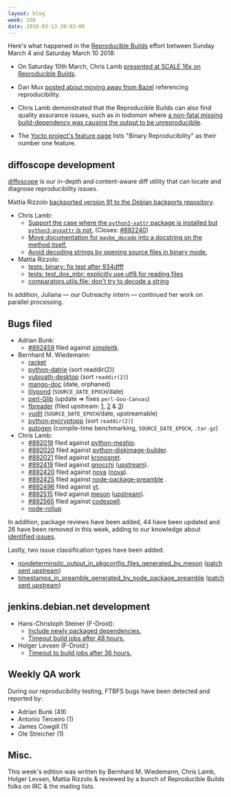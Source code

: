 ```yaml
---
layout: blog
week: 150
date: 2018-03-13 20:03:06
---
```


Here's what happened in the [Reproducible Builds](https://reproducible-builds.org) effort between Sunday March 4 and Saturday March 10 2018:

 * On Saturday 10th March, Chris Lamb [presented at SCALE 16x on Reproducible Builds](https://www.socallinuxexpo.org/scale/16x/presentations/you-think-youre-not-target-tale-three-developers).

 * Dan Mux [posted about moving away from Bazel](http://danmux.com/posts/bazel_fawlty/) referencing reproducibility.

 * Chris Lamb demonstrated that the Reproducible Builds can also find quality assurance issues, such as in *todoman* where [a non-fatal missing build-dependency was causing the output to be unreproducibile](https://bugs.debian.org/892381).

 * The [Yocto project's feature page](https://www.yoctoproject.org/software-overview/features/) lists "Binary Reproducibility" as their number one feature.

diffoscope development
----------------------

[diffoscope](https://diffoscope.org/) is our in-depth and content-aware diff utility that can locate and diagnose reproducibility issues.

Mattia Rizzolo [backported version 91 to the Debian backports repository](https://tracker.debian.org/news/938307).

- Chris Lamb:
    - [Support the case where the `python3-xattr` package is installed but `python3-pyxattr` is not.](https://anonscm.debian.org/git/reproducible/diffoscope.git/commit/?id=ec51d78) (Closes: <a href="https://bugs.debian.org/892240">#892240</a>)
    - [Move documentation for `maybe_decode` into a docstring on the method itself.](https://anonscm.debian.org/git/reproducible/diffoscope.git/commit/?id=dd767cc)
    - [Avoid decoding strings by opening source files in binary mode.](https://anonscm.debian.org/git/reproducible/diffoscope.git/commit/?id=ea5dc2c)
- Mattia Rizzolo:
    - [tests: binary: fix test after 934dfff](https://anonscm.debian.org/git/reproducible/diffoscope.git/commit/?id=014908f)
    - [tests: test\_dos\_mbr: explicitly use utf8 for reading files](https://anonscm.debian.org/git/reproducible/diffoscope.git/commit/?id=aca61db)
    - [comparators.utils.file: don't try to decode a string](https://anonscm.debian.org/git/reproducible/diffoscope.git/commit/?id=934dfff)

In addition, Juliana — our Outreachy intern — continued her work on parallel processing.


Bugs filed
----------

* Adrian Bunk:
    * <a href="https://bugs.debian.org/892459">#892459</a> filed against <a href="https://tracker.debian.org/pkg/simpleitk">simpleitk</a>.
* Bernhard M. Wiedemann:
    * [racket](https://github.com/racket/racket/issues/1979)
    * [python-datrie](https://github.com/pytries/datrie/pull/49) (sort readdir(2))
    * [yubioath-desktop](https://github.com/Yubico/yubioath-desktop/pull/278) (sort `readdir(2)`)
    * [mango-doc](https://github.com/ericlagergren/mango-doc/pull/3) (date, orphaned)
    * [lilypond](https://codereview.appspot.com/337650043) (`SOURCE_DATE_EPOCH`/date)
    * [perl-Glib](https://build.opensuse.org/request/show/583122) (update => fixes `perl-Goo-Canvas`)
    * [fbreader](https://build.opensuse.org/request/show/583885) (filed upstream: [1](https://github.com/geometer/FBReader/pull/295), [2](https://github.com/gordeevso/FBReader/pull/58) & [3](https://github.com/sabrinamusatian/FBReader/pull/6))
    * [yudit](https://build.opensuse.org/request/show/584464) (`SOURCE_DATE_EPOCH`/date, upstreamable)
    * [python-pycryptopp](https://build.opensuse.org/request/show/584808) (sort `readdir(2)`)
    * [autogen](https://build.opensuse.org/request/show/585128) (compile-time benchmarking, `SOURCE_DATE_EPOCH`, `.tar.gz`)
* Chris Lamb:
    * <a href="https://bugs.debian.org/892019">#892019</a> filed against <a href="https://tracker.debian.org/pkg/python-meshio">python-meshio</a>.
    * <a href="https://bugs.debian.org/892020">#892020</a> filed against <a href="https://tracker.debian.org/pkg/python-diskimage-builder">python-diskimage-builder</a>.
    * <a href="https://bugs.debian.org/892021">#892021</a> filed against <a href="https://tracker.debian.org/pkg/kronosnet">kronosnet</a>.
    * <a href="https://bugs.debian.org/892419">#892419</a> filed against <a href="https://tracker.debian.org/pkg/gnocchi">gnocchi</a> ([upstream](https://github.com/gnocchixyz/gnocchi/pull/803)).
    * <a href="https://bugs.debian.org/892420">#892420</a> filed against <a href="https://tracker.debian.org/pkg/nova">nova</a> ([nova](https://review.openstack.org/#/c/551269/)).
    * <a href="https://bugs.debian.org/892425">#892425</a> filed against <a href="https://tracker.debian.org/pkg/node-package-preamble">node-package-preamble</a> .
    * <a href="https://bugs.debian.org/892496">#892496</a> filed against <a href="https://tracker.debian.org/pkg/yt">yt</a>.
    * <a href="https://bugs.debian.org/892515">#892515</a> filed against <a href="https://tracker.debian.org/pkg/meson">meson</a> ([upstream](https://github.com/mesonbuild/meson/pull/3211)).
    * <a href="https://bugs.debian.org/892565">#892565</a> filed against <a href="https://tracker.debian.org/pkg/codespell">codespell</a>.
    * [node-rollup](https://github.com/rollup/rollup/pull/2024#event-1503379407)


In addition, package reviews have been added, 44 have been updated and 26 have been removed in this week, adding to our knowledge about [identified issues](https://tests.reproducible-builds.org/debian/index_issues.html).

Lastly, two issue classification types have been added:

* [nondeterminstic\_output\_in\_pkgconfig\_files\_generated\_by\_meson](https://anonscm.debian.org/git/reproducible/notes.git/commit/?id=241b83ee) ([patch sent upstream](https://github.com/mesonbuild/meson/pull/3211))
* [timestamps\_in\_preamble\_generated\_by\_node\_package\_preamble](https://anonscm.debian.org/git/reproducible/notes.git/commit/?id=c9c6c052) ([patch sent upstream](https://github.com/mbostock/preamble/pull/4))

jenkins.debian.net development
------------------------------

- Hans-Christoph Steiner (F-Droid):
    - [Include newly packaged dependencies.](https://anonscm.debian.org/git/qa/jenkins.debian.net.git/commit/?id=b8e6331a)
    - [Timeout build jobs after 48 hours.](https://anonscm.debian.org/git/qa/jenkins.debian.net.git/commit/?id=350b6c78)
- Holger Levsen (F-Droid:)
    - [Timeout to build jobs after 36 hours.](https://anonscm.debian.org/git/qa/jenkins.debian.net.git/commit/?id=ee87d57d)

Weekly QA work
--------------

During our reproducibility testing, FTBFS bugs have been detected and reported by:

 - Adrian Bunk (49)
 - Antonio Terceiro (1)
 - James Cowgill (1)
 - Ole Streicher (1)


Misc.
-----

This week's edition was written by Bernhard M. Wiedemann, Chris Lamb, Holger Levsen, Mattia Rizzolo & reviewed by a bunch of Reproducible Builds folks on IRC & the mailing lists.
